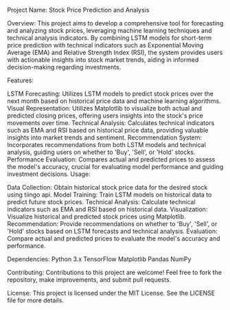 Project Name: Stock Price Prediction and Analysis

Overview:
This project aims to develop a comprehensive tool for forecasting and analyzing stock prices, leveraging machine learning techniques and technical analysis indicators. By combining LSTM models for short-term price prediction with technical indicators such as Exponential Moving Average (EMA) and Relative Strength Index (RSI), the system provides users with actionable insights into stock market trends, aiding in informed decision-making regarding investments.

Features:

LSTM Forecasting: Utilizes LSTM models to predict stock prices over the next month based on historical price data and machine learning algorithms.
Visual Representation: Utilizes Matplotlib to visualize both actual and predicted closing prices, offering users insights into the stock's price movements over time.
Technical Analysis: Calculates technical indicators such as EMA and RSI based on historical price data, providing valuable insights into market trends and sentiment.
Recommendation System: Incorporates recommendations from both LSTM models and technical analysis, guiding users on whether to 'Buy', 'Sell', or 'Hold' stocks.
Performance Evaluation: Compares actual and predicted prices to assess the model's accuracy, crucial for evaluating model performance and guiding investment decisions.
Usage:

Data Collection: Obtain historical stock price data for the desired stock using tiingo api.
Model Training: Train LSTM models on historical data to predict future stock prices.
Technical Analysis: Calculate technical indicators such as EMA and RSI based on historical data.
Visualization: Visualize historical and predicted stock prices using Matplotlib.
Recommendation: Provide recommendations on whether to 'Buy', 'Sell', or 'Hold' stocks based on LSTM forecasts and technical analysis.
Evaluation: Compare actual and predicted prices to evaluate the model's accuracy and performance.

Dependencies:
Python 3.x
TensorFlow
Matplotlib
Pandas
NumPy

Contributing:
Contributions to this project are welcome! Feel free to fork the repository, make improvements, and submit pull requests.

License:
This project is licensed under the MIT License. See the LICENSE file for more details.
